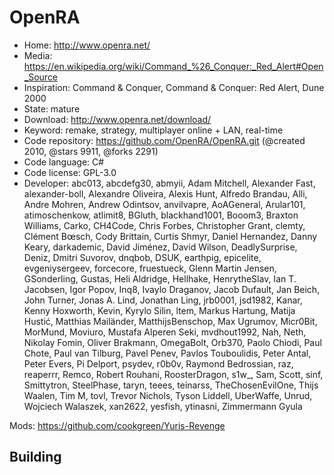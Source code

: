 # OpenRA

- Home: http://www.openra.net/
- Media: https://en.wikipedia.org/wiki/Command_%26_Conquer:_Red_Alert#Open_Source
- Inspiration: Command & Conquer, Command & Conquer: Red Alert, Dune 2000
- State: mature
- Download: http://www.openra.net/download/
- Keyword: remake, strategy, multiplayer online + LAN, real-time
- Code repository: https://github.com/OpenRA/OpenRA.git (@created 2010, @stars 9911, @forks 2291)
- Code language: C#
- Code license: GPL-3.0
- Developer: abc013, abcdefg30, abmyii, Adam Mitchell, Alexander Fast, alexander-boll, Alexandre Oliveira, Alexis Hunt, Alfredo Brandau, Alli, Andre Mohren, Andrew Odintsov, anvilvapre, AoAGeneral, Arular101, atimoschenkow, atlimit8, BGluth, blackhand1001, Booom3, Braxton Williams, Carko, CH4Code, Chris Forbes, Christopher Grant, clemty, Clément Bœsch, Cody Brittain, Curtis Shmyr, Daniel Hernandez, Danny Keary, darkademic, David Jiménez, David Wilson, DeadlySurprise, Deniz, Dmitri Suvorov, dnqbob, DSUK, earthpig, epicelite, evgeniysergeev, forcecore, fruestueck, Glenn Martin Jensen, GSonderling, Gustas, Heli Aldridge, Hellhake, HenrytheSlav, Ian T. Jacobsen, Igor Popov, Inq8, Ivaylo Draganov, Jacob Dufault, Jan Beich, John Turner, Jonas A. Lind, Jonathan Ling, jrb0001, jsd1982, Kanar, Kenny Hoxworth, Kevin, Kyrylo Silin, ltem, Markus Hartung, Matija Hustić, Matthias Mailänder, MatthijsBenschop, Max Ugrumov, Micr0Bit, MorMund, Moviuro, Mustafa Alperen Seki, mvdhout1992, Nah, Neth, Nikolay Fomin, Oliver Brakmann, OmegaBolt, Orb370, Paolo Chiodi, Paul Chote, Paul van Tilburg, Pavel Penev, Pavlos Touboulidis, Peter Antal, Peter Evers, Pi Delport, psydev, r0b0v, Raymond Bedrossian, raz, reaperrr, Remco, Robert Rouhani, RoosterDragon, s1w_, Sam, Scott, sinf, Smittytron, SteelPhase, taryn, teees, teinarss, TheChosenEvilOne, Thijs Waalen, Tim M, tovl, Trevor Nichols, Tyson Liddell, UberWaffe, Unrud, Wojciech Walaszek, xan2622, yesfish, ytinasni, Zimmermann Gyula

Mods: https://github.com/cookgreen/Yuris-Revenge

## Building
